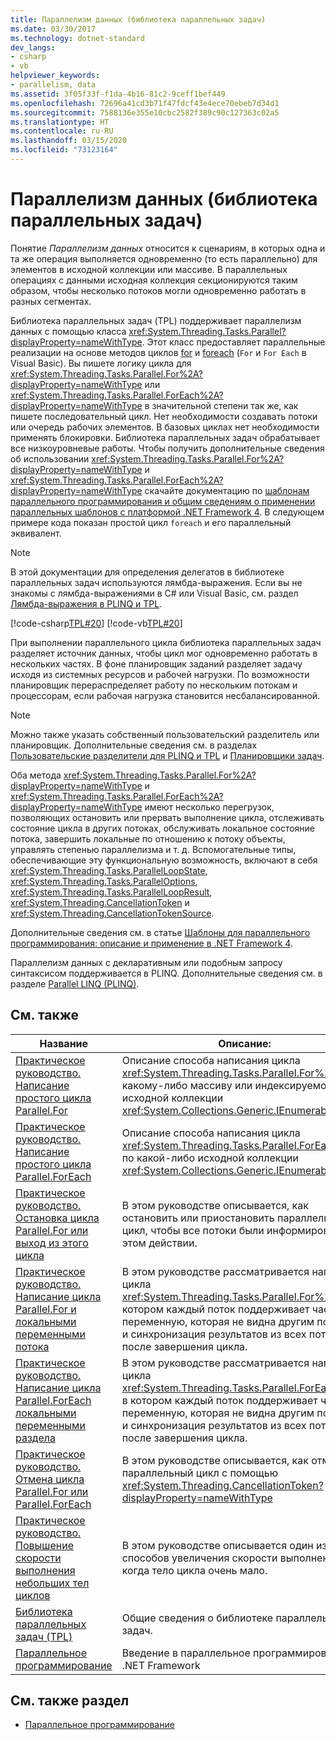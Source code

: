 ```yaml
---
title: Параллелизм данных (библиотека параллельных задач)
ms.date: 03/30/2017
ms.technology: dotnet-standard
dev_langs:
- csharp
- vb
helpviewer_keywords:
- parallelism, data
ms.assetid: 3f05f33f-f1da-4b16-81c2-9ceff1bef449
ms.openlocfilehash: 72696a41cd3b71f47fdcf43e4ece70ebeb7d34d1
ms.sourcegitcommit: 7588136e355e10cbc2582f389c90c127363c02a5
ms.translationtype: HT
ms.contentlocale: ru-RU
ms.lasthandoff: 03/15/2020
ms.locfileid: "73123164"
---
```

# <a name="data-parallelism-task-parallel-library"></a>Параллелизм данных (библиотека параллельных задач)
Понятие *Параллелизм данных* относится к сценариям, в которых одна и та же операция выполняется одновременно (то есть параллельно) для элементов в исходной коллекции или массиве. В параллельных операциях с данными исходная коллекция секционируются таким образом, чтобы несколько потоков могли одновременно работать в разных сегментах.  
  
 Библиотека параллельных задач (TPL) поддерживает параллелизм данных с помощью класса <xref:System.Threading.Tasks.Parallel?displayProperty=nameWithType>. Этот класс предоставляет параллельные реализации на основе методов циклов [for](../../csharp/language-reference/keywords/for.md) и [foreach](../../csharp/language-reference/keywords/foreach-in.md) (`For` и `For Each` в Visual Basic). Вы пишете логику цикла для <xref:System.Threading.Tasks.Parallel.For%2A?displayProperty=nameWithType> или <xref:System.Threading.Tasks.Parallel.ForEach%2A?displayProperty=nameWithType> в значительной степени так же, как пишете последовательный цикл. Нет необходимости создавать потоки или очередь рабочих элементов. В базовых циклах нет необходимости применять блокировки. Библиотека параллельных задач обрабатывает все низкоуровневые работы. Чтобы получить дополнительные сведения об использовании <xref:System.Threading.Tasks.Parallel.For%2A?displayProperty=nameWithType> и <xref:System.Threading.Tasks.Parallel.ForEach%2A?displayProperty=nameWithType> скачайте документацию по [шаблонам параллельного программирования и общим сведениям о применении параллельных шаблонов с платформой .NET Framework 4](https://www.microsoft.com/download/details.aspx?id=19222). В следующем примере кода показан простой цикл `foreach` и его параллельный эквивалент.  
  
> [!NOTE]
> В этой документации для определения делегатов в библиотеке параллельных задач используются лямбда-выражения. Если вы не знакомы с лямбда-выражениями в C# или Visual Basic, см. раздел [Лямбда-выражения в PLINQ и TPL](../../../docs/standard/parallel-programming/lambda-expressions-in-plinq-and-tpl.md).  
  
 [!code-csharp[TPL#20](../../../samples/snippets/csharp/VS_Snippets_Misc/tpl/cs/tpl.cs#20)]
 [!code-vb[TPL#20](../../../samples/snippets/visualbasic/VS_Snippets_Misc/tpl/vb/tpl_vb.vb#20)]  
  
 При выполнении параллельного цикла библиотека параллельных задач разделяет источник данных, чтобы цикл мог одновременно работать в нескольких частях. В фоне планировщик заданий разделяет задачу исходя из системных ресурсов и рабочей нагрузки. По возможности планировщик перераспределяет работу по нескольким потокам и процессорам, если рабочая нагрузка становится несбалансированной.  
  
> [!NOTE]
> Можно также указать собственный пользовательский разделитель или планировщик. Дополнительные сведения см. в разделах [Пользовательские разделители для PLINQ и TPL](../../../docs/standard/parallel-programming/custom-partitioners-for-plinq-and-tpl.md) и [Планировщики задач](xref:System.Threading.Tasks.TaskScheduler).  
  
 Оба метода <xref:System.Threading.Tasks.Parallel.For%2A?displayProperty=nameWithType> и <xref:System.Threading.Tasks.Parallel.ForEach%2A?displayProperty=nameWithType> имеют несколько перегрузок, позволяющих остановить или прервать выполнение цикла, отслеживать состояние цикла в других потоках, обслуживать локальное состояние потока, завершить локальные по отношению к потоку объекты, управлять степенью параллелизма и т. д. Вспомогательные типы, обеспечивающие эту функциональную возможность, включают в себя <xref:System.Threading.Tasks.ParallelLoopState>, <xref:System.Threading.Tasks.ParallelOptions>, <xref:System.Threading.Tasks.ParallelLoopResult>, <xref:System.Threading.CancellationToken> и <xref:System.Threading.CancellationTokenSource>.  
  
 Дополнительные сведения см. в статье [Шаблоны для параллельного программирования: описание и применение в .NET Framework 4](https://www.microsoft.com/download/details.aspx?id=19222).  
  
 Параллелизм данных с декларативным или подобным запросу синтаксисом поддерживается в PLINQ. Дополнительные сведения см. в разделе [Parallel LINQ (PLINQ)](../../../docs/standard/parallel-programming/parallel-linq-plinq.md).  
  
## <a name="related-topics"></a>См. также  
  
|Название|Описание:|  
|-----------|-----------------|  
|[Практическое руководство. Написание простого цикла Parallel.For](../../../docs/standard/parallel-programming/how-to-write-a-simple-parallel-for-loop.md)|Описание способа написания цикла <xref:System.Threading.Tasks.Parallel.For%2A> по какому-либо массиву или индексируемой исходной коллекции <xref:System.Collections.Generic.IEnumerable%601>.|  
|[Практическое руководство. Написание простого цикла Parallel.ForEach](../../../docs/standard/parallel-programming/how-to-write-a-simple-parallel-foreach-loop.md)|Описание способа написания цикла <xref:System.Threading.Tasks.Parallel.ForEach%2A> по какой-либо исходной коллекции <xref:System.Collections.Generic.IEnumerable%601>.|  
|[Практическое руководство. Остановка цикла Parallel.For или выход из этого цикла](https://docs.microsoft.com/previous-versions/dotnet/netframework-4.0/dd460721(v=vs.100))|В этом руководстве описывается, как остановить или приостановить параллельный цикл, чтобы все потоки были информированы об этом действии.|  
|[Практическое руководство. Написание цикла Parallel.For и локальными переменными потока](../../../docs/standard/parallel-programming/how-to-write-a-parallel-for-loop-with-thread-local-variables.md)|В этом руководстве рассматривается написание цикла <xref:System.Threading.Tasks.Parallel.For%2A>, в котором каждый поток поддерживает частную переменную, которая не видна другим потокам, и синхронизация результатов из всех потоков после завершения цикла.|  
|[Практическое руководство. Написание цикла Parallel.ForEach локальными переменными раздела](../../../docs/standard/parallel-programming/how-to-write-a-parallel-foreach-loop-with-partition-local-variables.md)|В этом руководстве рассматривается написание цикла <xref:System.Threading.Tasks.Parallel.ForEach%2A>, в котором каждый поток поддерживает частную переменную, которая не видна другим потокам, и синхронизация результатов из всех потоков после завершения цикла.|  
|[Практическое руководство. Отмена цикла Parallel.For или Parallel.ForEach](../../../docs/standard/parallel-programming/how-to-cancel-a-parallel-for-or-foreach-loop.md)|В этом руководстве описывается, как отменить параллельный цикл с помощью <xref:System.Threading.CancellationToken?displayProperty=nameWithType>|  
|[Практическое руководство. Повышение скорости выполнения небольших тел циклов](../../../docs/standard/parallel-programming/how-to-speed-up-small-loop-bodies.md)|В этом руководстве описывается один из способов увеличения скорости выполнения, когда тело цикла очень мало.|  
|[Библиотека параллельных задач (TPL)](../../../docs/standard/parallel-programming/task-parallel-library-tpl.md)|Общие сведения о библиотеке параллельных задач.|  
|[Параллельное программирование](../../../docs/standard/parallel-programming/index.md)|Введение в параллельное программирование в .NET Framework|  
  
## <a name="see-also"></a>См. также раздел

- [Параллельное программирование](../../../docs/standard/parallel-programming/index.md)
